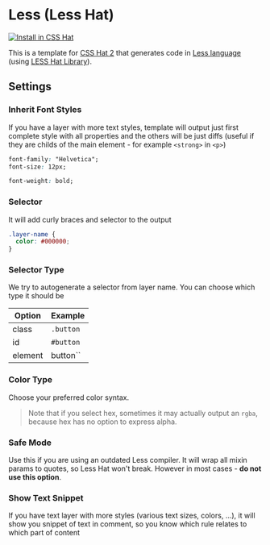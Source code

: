 # Less (Less Hat)

[![Install in CSS Hat](http://img.shields.io/badge/install-to%20CSS%20Hat-blue.svg)](http://addons.csshat.com/?install=csshat/language-less-lesshat)

This is a template for [CSS Hat 2](https://csshat.com/) that generates code in [Less language](http://lesscss.org/) (using [LESS Hat Library](http://lesshat.com/)).

## Settings

### Inherit Font Styles

If you have a layer with more text styles, template will output just first complete style with all properties and the others will be just diffs (useful if they are childs of the main element - for example `<strong>` in `<p>`)

```css
font-family: "Helvetica";
font-size: 12px;

font-weight: bold;
```

### Selector

It will add curly braces and selector to the output

```css
.layer-name {
  color: #000000;
}
```

<!--### SelectorTextStyle

You can choose text style
-->

### Selector Type

We try to autogenerate a selector from layer name. You can choose which type it should be

| Option | Example |
| ------ | ------- |
| class | `.button` |
| id | `#button` |
| element | button`` |

### Color Type

Choose your preferred color syntax. 

> Note that if you select hex, sometimes it may actually output an `rgba`, because hex has no option to express alpha.

### Safe Mode

Use this if you are using an outdated Less compiler. It will wrap all mixin params to quotes, so Less Hat won't break. However in most cases - **do not use this option**.

### Show Text Snippet

If you have text layer with more styles (various text sizes, colors, …), it will show you snippet of text in comment, so you know which rule relates to which part of content
